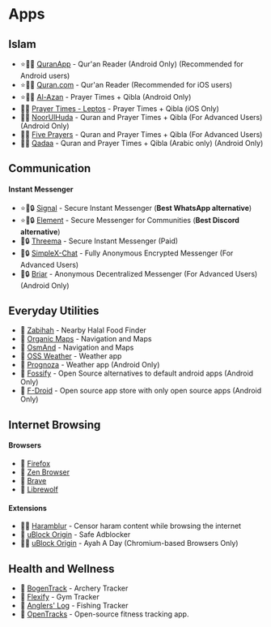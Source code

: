 # Apps

## Islam
 - ⭐🕋🤝 [QuranApp](https://quran.alfaazplus.com/) - Qur'an Reader (Android Only) (Recommended for Android users)
 - ⭐🕋🤝 [Quran.com](https://previous.quran.com/apps?locale=en) - Qur'an Reader (Recommended for iOS users)
 - ⭐🕋🤝 [Al-Azan](https://meypod.github.io/al-azan/) - Prayer Times + Qibla (Android Only)
 - 🕋🤝 [Prayer Times - Leptos](https://apps.apple.com/us/app/prayer-times-leptos/id1587090683) - Prayer Times + Qibla (iOS Only)
 - 🕋🤝 [NoorUlHuda](https://github.com/mirfatif/NoorUlHuda) - Quran and Prayer Times + Qibla (For Advanced Users) (Android Only)
 - 🕋🤝 [Five Prayers](https://github.com/Five-Prayers/five-prayers-android/blob/main/README.md) - Quran and Prayer Times + Qibla (For Advanced Users)
 - 🕋🤝 [Qadaa](https://github.com/muslimpack/Qadaa/blob/main/README.md) - Quran and Prayer Times + Qibla (Arabic only) (Android Only)

## Communication
 #### Instant Messenger
 - ⭐🤝🔒 [Signal](https://simplex.chat/) - Secure Instant Messenger (**Best WhatsApp alternative**)
 - ⭐🤝🔒 [Element](https://element.io/download) - Secure Messenger for Communities (**Best Discord alternative**)
 - 🤝🔒 [Threema](https://threema.ch/) - Secure Instant Messenger (Paid)
 - 🤝🔒 [SimpleX-Chat](https://simplex.chat/) - Fully Anonymous Encrypted Messenger (For Advanced Users)
 - 🤝🔒 [Briar](https://briarproject.org/) - Anonymous Decentralized Messenger (For Advanced Users) (Android Only)

## Everyday Utilities
 - 🕋 [Zabihah](https://www.zabihah.com/) - Nearby Halal Food Finder
 - 🤝 [Organic Maps](https://organicmaps.app/) - Navigation and Maps
 - 🤝 [OsmAnd](https://osmand.net/) - Navigation and Maps
 - 🤝 [OSS Weather](https://github.com/Akylas/oss-weather/blob/master/Readme.md) - Weather app
 - 🤝 [Prognoza](https://github.com/davidtakac/prognoza/blob/dev/README.md) - Weather app (Android Only)
 - 🤝 [Fossify](https://www.fossify.org/) - Open Source alternatives to default android apps (Android Only)
 - 🤝 [F-Droid](https://f-droid.org/en/) -  Open source app store with only open source apps (Android Only)
 
## Internet Browsing
 #### Browsers
 - 🤝 [Firefox](https://www.mozilla.org/en-US/firefox/new/)
 - 🤝 [Zen Browser](https://zen-browser.app/)
 - 🤝 [Brave](https://www.mozilla.org/en-US/firefox/new/)
 - 🤝 [Librewolf](https://librewolf.net/)
 #### Extensions
 - 🕋🤝 [Haramblur](https://linktr.ee/haramblur) - Censor haram content while browsing the internet
 - 🤝 [uBlock Origin](https://ublockorigin.com/) - Safe Adblocker
 - 🕋🤝 [uBlock Origin](https://ayahaday.com/) - Ayah A Day (Chromium-based Browsers Only)

## Health and Wellness
 - 🤝 [BogenTrack](https://bogentrack.app/) - Archery Tracker
 - 🤝 [Flexify](https://flexify.presley.nz/) - Gym Tracker
 - 🤝 [Anglers' Log](https://anglerslog.ca/) - Fishing Tracker
 - 🤝 [OpenTracks](https://opentracksapp.com/) - Open-source fitness tracking app.  